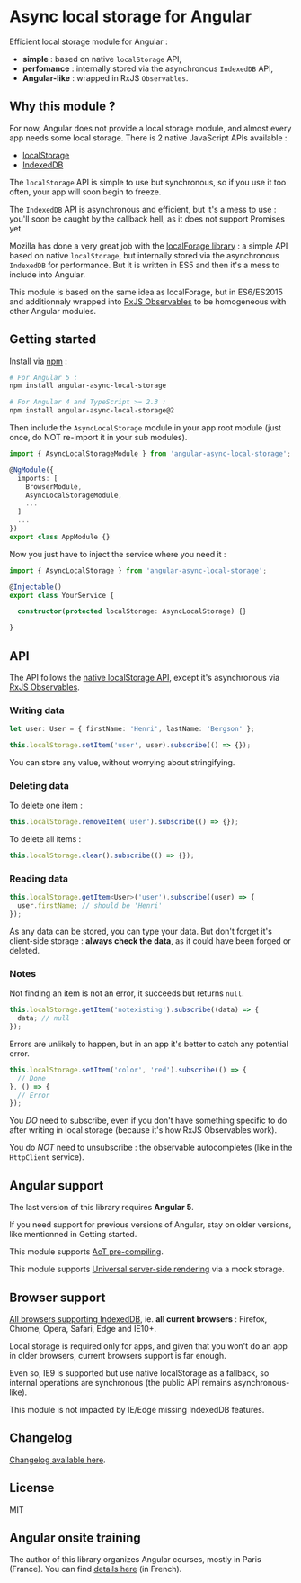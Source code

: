 # Async local storage for Angular

Efficient local storage module for Angular :
- **simple** : based on native `localStorage` API,
- **perfomance** : internally stored via the asynchronous `IndexedDB` API,
- **Angular-like** : wrapped in RxJS `Observables`.

## Why this module ?

For now, Angular does not provide a local storage module, and almost every app needs some local storage. 
There is 2 native JavaScript APIs available :
- [localStorage](https://developer.mozilla.org/en-US/docs/Web/API/Storage/LocalStorage)
- [IndexedDB](https://developer.mozilla.org/en-US/docs/Web/API/IndexedDB_API)

The `localStorage` API is simple to use but synchronous, so if you use it too often, 
your app will soon begin to freeze.

The `IndexedDB` API is asynchronous and efficient, but it's a mess to use : 
you'll soon be caught by the callback hell, as it does not support Promises yet.

Mozilla has done a very great job with the [localForage library](http://localforage.github.io/localForage/) : 
a simple API based on native `localStorage`,
but internally stored via the asynchronous `IndexedDB` for performance.
But it is written in ES5 and then it's a mess to include into Angular.

This module is based on the same idea as localForage, but in ES6/ES2015 
and additionnaly wrapped into [RxJS Observables](http://reactivex.io/rxjs/) 
to be homogeneous with other Angular modules.

## Getting started

Install via [npm](http://npmjs.com) :

```bash
# For Angular 5 :
npm install angular-async-local-storage

# For Angular 4 and TypeScript >= 2.3 :
npm install angular-async-local-storage@2
```

Then include the `AsyncLocalStorage` module in your app root module (just once, do NOT re-import it in your sub modules).

```typescript
import { AsyncLocalStorageModule } from 'angular-async-local-storage';

@NgModule({
  imports: [
    BrowserModule,
    AsyncLocalStorageModule,
    ...
  ]
  ...
})
export class AppModule {}
```

Now you just have to inject the service where you need it :

```typescript
import { AsyncLocalStorage } from 'angular-async-local-storage';

@Injectable()
export class YourService {

  constructor(protected localStorage: AsyncLocalStorage) {}

}
```

## API

The API follows the [native localStorage API](https://developer.mozilla.org/en-US/docs/Web/API/Storage/LocalStorage), 
except it's asynchronous via [RxJS Observables](http://reactivex.io/rxjs/).

### Writing data

```typescript
let user: User = { firstName: 'Henri', lastName: 'Bergson' };

this.localStorage.setItem('user', user).subscribe(() => {});
```

You can store any value, without worrying about stringifying.

### Deleting data

To delete one item :

```typescript
this.localStorage.removeItem('user').subscribe(() => {});
```

To delete all items :

```typescript
this.localStorage.clear().subscribe(() => {});
```

### Reading data

```typescript
this.localStorage.getItem<User>('user').subscribe((user) => {
  user.firstName; // should be 'Henri'
});
```

As any data can be stored, you can type your data.
But don't forget it's client-side storage : **always check the data**, as it could have been forged or deleted.

### Notes

Not finding an item is not an error, it succeeds but returns `null`.

```typescript
this.localStorage.getItem('notexisting').subscribe((data) => {
  data; // null
});
```

Errors are unlikely to happen, but in an app it's better to catch any potential error.

```typescript
this.localStorage.setItem('color', 'red').subscribe(() => {
  // Done
}, () => {
  // Error
});
```

You *DO* need to subscribe, even if you don't have something specific to do after writing in local storage (because it's how RxJS Observables work).

You do *NOT* need to unsubscribe : the observable autocompletes (like in the `HttpClient` service).

## Angular support

The last version of this library requires **Angular 5**.

If you need support for previous versions of Angular, stay on older versions, like mentionned in Getting started.

This module supports [AoT pre-compiling](https://angular.io/guide/aot-compiler).

This module supports [Universal server-side rendering](https://github.com/angular/universal)
via a mock storage.

## Browser support

[All browsers supporting IndexedDB](http://caniuse.com/#feat=indexeddb), ie. **all current browsers** :
Firefox, Chrome, Opera, Safari, Edge and IE10+.

Local storage is required only for apps, and given that you won't do an app in older browsers,
current browsers support is far enough.

Even so, IE9 is supported but use native localStorage as a fallback, 
so internal operations are synchronous (the public API remains asynchronous-like).

This module is not impacted by IE/Edge missing IndexedDB features.

## Changelog

[Changelog available here](https://github.com/cyrilletuzi/angular-async-local-storage/blob/master/CHANGELOG.md).

## License

MIT

## Angular onsite training

The author of this library organizes Angular courses, mostly in Paris (France). You can find [details here](https://formationjavascript.com/formation-angular/) (in French).
